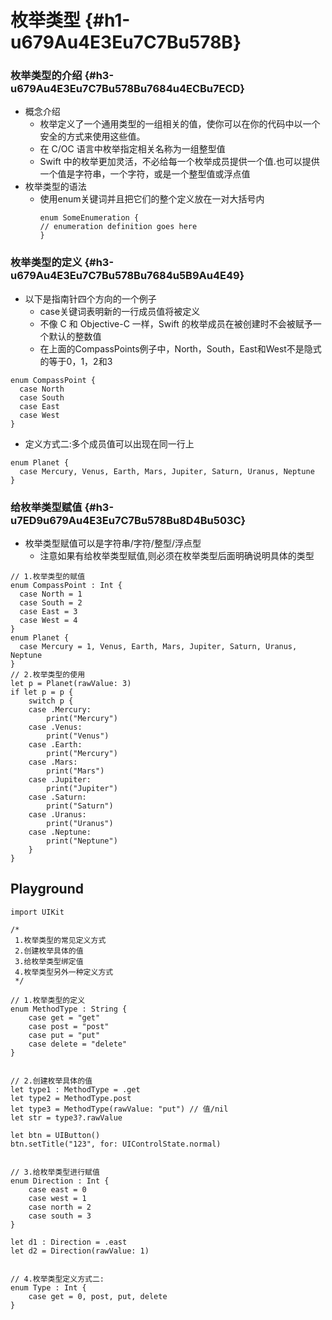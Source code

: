 # 枚举类型 {#h1-u679Au4E3Eu7C7Bu578B}

### 枚举类型的介绍 {#h3-u679Au4E3Eu7C7Bu578Bu7684u4ECBu7ECD}

* 概念介绍
  * 枚举定义了一个通用类型的一组相关的值，使你可以在你的代码中以一个安全的方式来使用这些值。
  * 在 C/OC 语言中枚举指定相关名称为一组整型值
  * Swift 中的枚举更加灵活，不必给每一个枚举成员提供一个值.也可以提供一个值是字符串，一个字符，或是一个整型值或浮点值
* 枚举类型的语法
  * 使用enum关键词并且把它们的整个定义放在一对大括号内
    ```
    enum SomeEnumeration {
    // enumeration definition goes here
    }
    ```

### 枚举类型的定义 {#h3-u679Au4E3Eu7C7Bu578Bu7684u5B9Au4E49}

* 以下是指南针四个方向的一个例子
  * case关键词表明新的一行成员值将被定义
  * 不像 C 和 Objective-C 一样，Swift 的枚举成员在被创建时不会被赋予一个默认的整数值
  * 在上面的CompassPoints例子中，North，South，East和West不是隐式的等于0，1，2和3

```
enum CompassPoint {
  case North
  case South
  case East
  case West
}
```

* 定义方式二:多个成员值可以出现在同一行上

```
enum Planet {
  case Mercury, Venus, Earth, Mars, Jupiter, Saturn, Uranus, Neptune
}
```

### 给枚举类型赋值 {#h3-u7ED9u679Au4E3Eu7C7Bu578Bu8D4Bu503C}

* 枚举类型赋值可以是字符串/字符/整型/浮点型
  * 注意如果有给枚举类型赋值,则必须在枚举类型后面明确说明具体的类型

```
// 1.枚举类型的赋值
enum CompassPoint : Int {
  case North = 1
  case South = 2
  case East = 3
  case West = 4
}
enum Planet {
  case Mercury = 1, Venus, Earth, Mars, Jupiter, Saturn, Uranus, Neptune
}
// 2.枚举类型的使用
let p = Planet(rawValue: 3)
if let p = p {
    switch p {
    case .Mercury:
        print("Mercury")
    case .Venus:
        print("Venus")
    case .Earth:
        print("Mercury")
    case .Mars:
        print("Mars")
    case .Jupiter:
        print("Jupiter")
    case .Saturn:
        print("Saturn")
    case .Uranus:
        print("Uranus")
    case .Neptune:
        print("Neptune")
    }
}
```

## Playground

```
import UIKit

/*
 1.枚举类型的常见定义方式
 2.创建枚举具体的值
 3.给枚举类型绑定值
 4.枚举类型另外一种定义方式
 */

// 1.枚举类型的定义
enum MethodType : String {
    case get = "get"
    case post = "post"
    case put = "put"
    case delete = "delete"
}


// 2.创建枚举具体的值
let type1 : MethodType = .get
let type2 = MethodType.post
let type3 = MethodType(rawValue: "put") // 值/nil
let str = type3?.rawValue

let btn = UIButton()
btn.setTitle("123", for: UIControlState.normal)


// 3.给枚举类型进行赋值
enum Direction : Int {
    case east = 0
    case west = 1
    case north = 2
    case south = 3
}

let d1 : Direction = .east
let d2 = Direction(rawValue: 1)


// 4.枚举类型定义方式二:
enum Type : Int {
    case get = 0, post, put, delete
}
```



